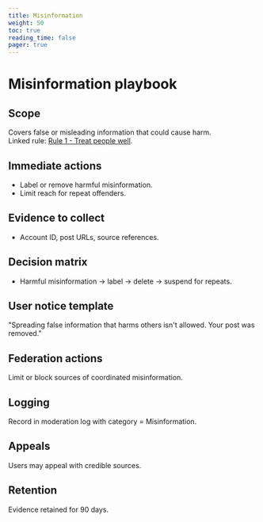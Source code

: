 ```yaml
---
title: Misinformation
weight: 50
toc: true
reading_time: false
pager: true
---
```


# Misinformation playbook

## Scope
Covers false or misleading information that could cause harm.  
Linked rule: [Rule 1 - Treat people well](/docs/policies/rules/01_treat-people-well/).

## Immediate actions
- Label or remove harmful misinformation.
- Limit reach for repeat offenders.

## Evidence to collect
- Account ID, post URLs, source references.

## Decision matrix
- Harmful misinformation → label → delete → suspend for repeats.

## User notice template
"Spreading false information that harms others isn't allowed. Your post was removed."

## Federation actions
Limit or block sources of coordinated misinformation.

## Logging
Record in moderation log with category = Misinformation.

## Appeals
Users may appeal with credible sources.

## Retention
Evidence retained for 90 days.

